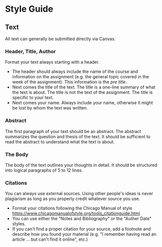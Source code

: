 # Style Guide

## Text
All text can generally be submitted directly via Canvas. 

### Header, Title, Author
Format your text always starting with a header. 
- The header should always include the name of the course and information on the assignment (e.g. the general topic covered in the week of the assignment). This information is the *pre title*.
- Next comes the title of the text. The title is a one-line summary of what the text is about. The title is not the text of the assignment. The title is specific to your text.
- Next comes your name. Always include your name, otherwise it might be lost by whom the text was written.

### Abstract
The first paragraph of your text should be an abstract. The abstract summarizes the question and thesis of the text. It should be sufficient to read the abstract to understand what the text is about.

### The Body
The body of the text outlines your thoughts in detail. It should be structured into logical paragraphs of 5 to 12 lines. 

### Citations
You can always use external sources. Using other people's ideas is never plagiarism as long as you properly credit whatever source you use.
- Format your citations following the Chicago Manual of style https://www.chicagomanualofstyle.org/tools_citationguide.html
- You can use either the "Notes and Bibliography" or the "Auther Date" styles.
- If you can't find a proper citation for your source, add a footnote and describe how you found your material (e.g. "I remember having read an article ... but can't find it online", etc.)
